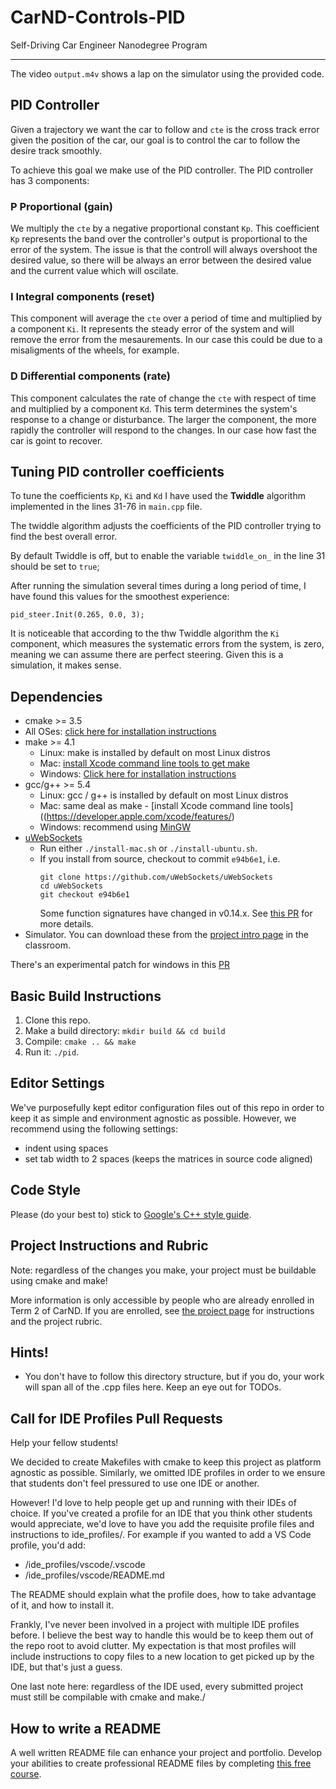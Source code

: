 # CarND-Controls-PID
Self-Driving Car Engineer Nanodegree Program

---

The video `output.m4v` shows a lap on the simulator using the provided code.


## PID Controller

Given a trajectory we want the car to follow and `cte` is the cross track error given the position of the car, our goal is to control the car to follow the desire track smoothly.

To achieve this goal we make use of the PID controller. The PID controller has 3 components:


### P Proportional (gain)
We multiply the `cte` by a negative proportional constant `Kp`. This coefficient `Kp` represents the band over the controller's output is proportional to the error of the system. The issue is that the controll will always overshoot the desired value, so there will be always an error between the desired value and the current value which will oscilate.


### I Integral components (reset)
This component will average the `cte` over a period of time and multiplied by a component `Ki`. It represents the steady error of the system and will remove the error from the mesaurements. In our case this could be due to a misaligments of the wheels, for example.

### D Differential components (rate)
This component calculates the rate of change the `cte` with respect of time and multiplied by a component `Kd`. This term determines the system's response to a change or disturbance. The larger the component, the more rapidly the controller will respond to the changes. In our case how fast the car is goint to recover.

## Tuning PID controller coefficients

To tune the coefficients `Kp`, `Ki` and `Kd` I  have used the __Twiddle__ algorithm implemented in the lines 31-76 in `main.cpp` file.

The twiddle algorithm adjusts the coefficients of the PID controller trying to find the best overall error.

By default Twiddle is off, but to enable the variable `twiddle_on_` in the line 31 should be set to `true`;

After running the simulation several times during a long period of time, I have found this values for the smoothest experience:

```
pid_steer.Init(0.265, 0.0, 3);
```

It is noticeable that according to the thw Twiddle algorithm the `Ki` component, which measures the systematic errors from the system, is zero, meaning we can assume there are perfect steering. Given this is a simulation, it makes sense.







## Dependencies

* cmake >= 3.5
 * All OSes: [click here for installation instructions](https://cmake.org/install/)
* make >= 4.1
  * Linux: make is installed by default on most Linux distros
  * Mac: [install Xcode command line tools to get make](https://developer.apple.com/xcode/features/)
  * Windows: [Click here for installation instructions](http://gnuwin32.sourceforge.net/packages/make.htm)
* gcc/g++ >= 5.4
  * Linux: gcc / g++ is installed by default on most Linux distros
  * Mac: same deal as make - [install Xcode command line tools]((https://developer.apple.com/xcode/features/)
  * Windows: recommend using [MinGW](http://www.mingw.org/)
* [uWebSockets](https://github.com/uWebSockets/uWebSockets)
  * Run either `./install-mac.sh` or `./install-ubuntu.sh`.
  * If you install from source, checkout to commit `e94b6e1`, i.e.
    ```
    git clone https://github.com/uWebSockets/uWebSockets 
    cd uWebSockets
    git checkout e94b6e1
    ```
    Some function signatures have changed in v0.14.x. See [this PR](https://github.com/udacity/CarND-MPC-Project/pull/3) for more details.
* Simulator. You can download these from the [project intro page](https://github.com/udacity/self-driving-car-sim/releases) in the classroom.

There's an experimental patch for windows in this [PR](https://github.com/udacity/CarND-PID-Control-Project/pull/3)

## Basic Build Instructions

1. Clone this repo.
2. Make a build directory: `mkdir build && cd build`
3. Compile: `cmake .. && make`
4. Run it: `./pid`. 

## Editor Settings

We've purposefully kept editor configuration files out of this repo in order to
keep it as simple and environment agnostic as possible. However, we recommend
using the following settings:

* indent using spaces
* set tab width to 2 spaces (keeps the matrices in source code aligned)

## Code Style

Please (do your best to) stick to [Google's C++ style guide](https://google.github.io/styleguide/cppguide.html).

## Project Instructions and Rubric

Note: regardless of the changes you make, your project must be buildable using
cmake and make!

More information is only accessible by people who are already enrolled in Term 2
of CarND. If you are enrolled, see [the project page](https://classroom.udacity.com/nanodegrees/nd013/parts/40f38239-66b6-46ec-ae68-03afd8a601c8/modules/f1820894-8322-4bb3-81aa-b26b3c6dcbaf/lessons/e8235395-22dd-4b87-88e0-d108c5e5bbf4/concepts/6a4d8d42-6a04-4aa6-b284-1697c0fd6562)
for instructions and the project rubric.

## Hints!

* You don't have to follow this directory structure, but if you do, your work
  will span all of the .cpp files here. Keep an eye out for TODOs.

## Call for IDE Profiles Pull Requests

Help your fellow students!

We decided to create Makefiles with cmake to keep this project as platform
agnostic as possible. Similarly, we omitted IDE profiles in order to we ensure
that students don't feel pressured to use one IDE or another.

However! I'd love to help people get up and running with their IDEs of choice.
If you've created a profile for an IDE that you think other students would
appreciate, we'd love to have you add the requisite profile files and
instructions to ide_profiles/. For example if you wanted to add a VS Code
profile, you'd add:

* /ide_profiles/vscode/.vscode
* /ide_profiles/vscode/README.md

The README should explain what the profile does, how to take advantage of it,
and how to install it.

Frankly, I've never been involved in a project with multiple IDE profiles
before. I believe the best way to handle this would be to keep them out of the
repo root to avoid clutter. My expectation is that most profiles will include
instructions to copy files to a new location to get picked up by the IDE, but
that's just a guess.

One last note here: regardless of the IDE used, every submitted project must
still be compilable with cmake and make./

## How to write a README
A well written README file can enhance your project and portfolio.  Develop your abilities to create professional README files by completing [this free course](https://www.udacity.com/course/writing-readmes--ud777).

